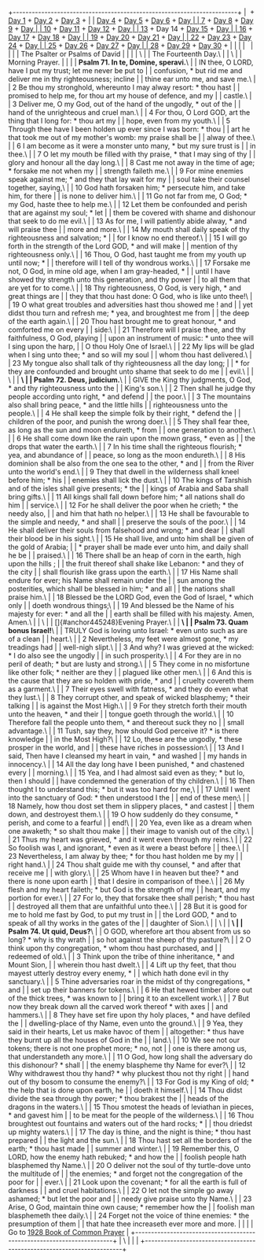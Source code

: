 +-----------------------------------------------------------------------+
|  + [Day 1](Day1.html) + [Day 2](Day2.html) + [Day 3](Day3.html) +     |
| [Day 4](Day4.html) + [Day 5](Day5.html) + [Day 6](Day6.html) + [Day   |
| 7](Day7.html) + [Day 8](Day8.html) + [Day 9](Day9.html) + [Day        |
| 10](Day10.html) + [Day 11](Day11.html) + [Day 12](Day12.html) + [Day  |
| 13](Day13.html) + Day 14 + [Day 15](Day15.html) + [Day                |
| 16](Day16.html) + [Day 17](Day17.html) + [Day 18](Day18.html) + [Day  |
| 19](Day19.html) + [Day 20](Day20.html) + [Day 21](Day21.html) + [Day  |
| 22](Day22.html) + [Day 23](Day23.html) + [Day 24](Day24.html) + [Day  |
| 25](Day25.html) + [Day 26](Day26.html) + [Day 27](Day27.html) + [Day  |
| 28](Day28.html) + [Day 29](Day29.html) + [Day 30](Day30.html) +       |
|                                                                       |
|                                                                       |
|                                                                       |
| The Psalter or Psalms of David                                        |
|                                                                       |
| \                                                                     |
| The Fourteenth Day.\                                                  |
| \                                                                     |
| Morning Prayer.                                                       |
|                                                                       |
| **Psalm 71. In te, Domine, speravi.**\                                |
| IN thee, O LORD, have I put my trust; let me never be put to          |
| confusion, \* but rid me and deliver me in thy righteousness; incline |
| thine ear unto me, and save me.\                                      |
| 2 Be thou my stronghold, whereunto I may alway resort: \* thou hast   |
| promised to help me, for thou art my house of defence, and my         |
| castle.\                                                              |
| 3 Deliver me, O my God, out of the hand of the ungodly, \* out of the |
| hand of the unrighteous and cruel man.\                               |
| 4 For thou, O Lord GOD, art the thing that I long for: \* thou art my |
| hope, even from my youth.\                                            |
| 5 Through thee have I been holden up ever since I was born: \* thou   |
| art he that took me out of my mother\'s womb: my praise shall be      |
| alway of thee.\                                                       |
| 6 I am become as it were a monster unto many, \* but my sure trust is |
| in thee.\                                                             |
| 7 O let my mouth be filled with thy praise, \* that I may sing of thy |
| glory and honour all the day long.\                                   |
| 8 Cast me not away in the time of age; \* forsake me not when my      |
| strength faileth me.\                                                 |
| 9 For mine enemies speak against me; \* and they that lay wait for my |
| soul take their counsel together, saying,\                            |
| 10 God hath forsaken him; \* persecute him, and take him, for there   |
| is none to deliver him.\                                              |
| 11 Go not far from me, O God; \* my God, haste thee to help me.\      |
| 12 Let them be confounded and perish that are against my soul; \* let |
| them be covered with shame and dishonour that seek to do me evil.\    |
| 13 As for me, I will patiently abide alway, \* and will praise thee   |
| more and more.\                                                       |
| 14 My mouth shall daily speak of thy righteousness and salvation; \*  |
| for I know no end thereof.\                                           |
| 15 I will go forth in the strength of the Lord GOD, \* and will make  |
| mention of thy righteousness only.\                                   |
| 16 Thou, O God, hast taught me from my youth up until now; \*         |
| therefore will I tell of thy wondrous works.\                         |
| 17 Forsake me not, O God, in mine old age, when I am gray-headed, \*  |
| until I have showed thy strength unto this generation, and thy power  |
| to all them that are yet for to come.\                                |
| 18 Thy righteousness, O God, is very high, \* and great things are    |
| they that thou hast done: O God, who is like unto thee!\              |
| 19 O what great troubles and adversities hast thou showed me ! and    |
| yet didst thou turn and refresh me; \* yea, and broughtest me from    |
| the deep of the earth again.\                                         |
| 20 Thou hast brought me to great honour, \* and comforted me on every |
| side:\                                                                |
| 21 Therefore will I praise thee, and thy faithfulness, O God, playing |
| upon an instrument of music: \* unto thee will I sing upon the harp,  |
| O thou Holy One of Israel.\                                           |
| 22 My lips will be glad when I sing unto thee; \* and so will my soul |
| whom thou hast delivered.\                                            |
| 23 My tongue also shall talk of thy righteousness all the day long;   |
| \* for they are confounded and brought unto shame that seek to do me  |
| evil.\                                                                |
| \                                                                     |
| **\                                                                   |
| Psalm 72. Deus, judicium.**\                                          |
| GIVE the King thy judgments, O God, \* and thy righteousness unto the |
| King\'s son.\                                                         |
| 2 Then shall he judge thy people according unto right, \* and defend  |
| the poor.\                                                            |
| 3 The mountains also shall bring peace, \* and the little hills       |
| righteousness unto the people.\                                       |
| 4 He shall keep the simple folk by their right, \* defend the         |
| children of the poor, and punish the wrong doer.\                     |
| 5 They shall fear thee, as long as the sun and moon endureth, \* from |
| one generation to another.\                                           |
| 6 He shall come down like the rain upon the mown grass, \* even as    |
| the drops that water the earth.\                                      |
| 7 In his time shall the righteous flourish; \* yea, and abundance of  |
| peace, so long as the moon endureth.\                                 |
| 8 His dominion shall be also from the one sea to the other, \* and    |
| from the River unto the world\'s end.\                                |
| 9 They that dwell in the wilderness shall kneel before him; \* his    |
| enemies shall lick the dust.\                                         |
| 10 The kings of Tarshish and of the isles shall give presents; \* the |
| kings of Arabia and Saba shall bring gifts.\                          |
| 11 All kings shall fall down before him; \* all nations shall do him  |
| service.\                                                             |
| 12 For he shall deliver the poor when he crieth; \* the needy also,   |
| and him that hath no helper.\                                         |
| 13 He shall be favourable to the simple and needy, \* and shall       |
| preserve the souls of the poor.\                                      |
| 14 He shall deliver their souls from falsehood and wrong; \* and dear |
| shall their blood be in his sight.\                                   |
| 15 He shall live, and unto him shall be given of the gold of Arabia;  |
| \* prayer shall be made ever unto him, and daily shall he be          |
| praised.\                                                             |
| 16 There shall be an heap of corn in the earth, high upon the hills ; |
| the fruit thereof shall shake like Lebanon: \* and they of the city   |
| shall flourish like grass upon the earth.\                            |
| 17 His Name shall endure for ever; his Name shall remain under the    |
| sun among the posterities, which shall be blessed in him; \* and all  |
| the nations shall praise him.\                                        |
| 18 Blessed be the LORD God, even the God of Israel, \* which only     |
| doeth wondrous things;\                                               |
| 19 And blessed be the Name of his majesty for ever: \* and all the    |
| earth shall be filled with his majesty. Amen, Amen.\                  |
| \                                                                     |
| []{#anchor445248}Evening Prayer.\                                     |
| **\                                                                   |
| Psalm 73. Quam bonus Israel!**\                                       |
| TRULY God is loving unto Israel: \* even unto such as are of a clean  |
| heart.\                                                               |
| 2 Nevertheless, my feet were almost gone, \* my treadings had         |
| well-nigh slipt.\                                                     |
| 3 And why? I was grieved at the wicked: \* I do also see the ungodly  |
| in such prosperity.\                                                  |
| 4 For they are in no peril of death; \* but are lusty and strong.\    |
| 5 They come in no misfortune like other folk; \* neither are they     |
| plagued like other men.\                                              |
| 6 And this is the cause that they are so holden with pride, \* and    |
| cruelty covereth them as a garment.\                                  |
| 7 Their eyes swell with fatness, \* and they do even what they lust.\ |
| 8 They corrupt other, and speak of wicked blasphemy; \* their talking |
| is against the Most High.\                                            |
| 9 For they stretch forth their mouth unto the heaven, \* and their    |
| tongue goeth through the world.\                                      |
| 10 Therefore fall the people unto them, \* and thereout suck they no  |
| small advantage.\                                                     |
| 11 Tush, say they, how should God perceive it? \* is there knowledge  |
| in the Most High?\                                                    |
| 12 Lo, these are the ungodly, \* these prosper in the world, and      |
| these have riches in possession:\                                     |
| 13 And I said, Then have I cleansed my heart in vain, \* and washed   |
| my hands in innocency.\                                               |
| 14 All the day long have I been punished, \* and chastened every      |
| morning.\                                                             |
| 15 Yea, and I had almost said even as they; \* but lo, then I should  |
| have condemned the generation of thy children.\                       |
| 16 Then thought I to understand this; \* but it was too hard for me,\ |
| 17 Until I went into the sanctuary of God: \* then understood I the   |
| end of these men;\                                                    |
| 18 Namely, how thou dost set them in slippery places, \* and castest  |
| them down, and destroyest them.\                                      |
| 19 O how suddenly do they consume, \* perish, and come to a fearful   |
| end!\                                                                 |
| 20 Yea, even like as a dream when one awaketh; \* so shalt thou make  |
| their image to vanish out of the city.\                               |
| 21 Thus my heart was grieved, \* and it went even through my reins.\  |
| 22 So foolish was I, and ignorant, \* even as it were a beast before  |
| thee.\                                                                |
| 23 Nevertheless, I am alway by thee; \* for thou hast holden me by my |
| right hand.\                                                          |
| 24 Thou shalt guide me with thy counsel, \* and after that receive me |
| with glory.\                                                          |
| 25 Whom have I in heaven but thee? \* and there is none upon earth    |
| that I desire in comparison of thee.\                                 |
| 26 My flesh and my heart faileth; \* but God is the strength of my    |
| heart, and my portion for ever.\                                      |
| 27 For lo, they that forsake thee shall perish; \* thou hast          |
| destroyed all them that are unfaithful unto thee.\                    |
| 28 But it is good for me to hold me fast by God, to put my trust in   |
| the Lord GOD, \* and to speak of all thy works in the gates of the    |
| daughter of Sion.\                                                    |
| \                                                                     |
| **\                                                                   |
| Psalm 74. Ut quid, Deus?**\                                           |
| O GOD, wherefore art thou absent from us so long? \* why is thy wrath |
| so hot against the sheep of thy pasture?\                             |
| 2 O think upon thy congregation, \* whom thou hast purchased, and     |
| redeemed of old.\                                                     |
| 3 Think upon the tribe of thine inheritance, \* and Mount Sion,       |
| wherein thou hast dwelt.\                                             |
| 4 Lift up thy feet, that thou mayest utterly destroy every enemy, \*  |
| which hath done evil in thy sanctuary.\                               |
| 5 Thine adversaries roar in the midst of thy congregations, \* and    |
| set up their banners for tokens.\                                     |
| 6 He that hewed timber afore out of the thick trees, \* was known to  |
| bring it to an excellent work.\                                       |
| 7 But now they break down all the carved work thereof \* with axes    |
| and hammers.\                                                         |
| 8 They have set fire upon thy holy places, \* and have defiled the    |
| dwelling-place of thy Name, even unto the ground.\                    |
| 9 Yea, they said in their hearts, Let us make havoc of them           |
| altogether: \* thus have they burnt up all the houses of God in the   |
| land.\                                                                |
| 10 We see not our tokens; there is not one prophet more; \* no, not   |
| one is there among us, that understandeth any more.\                  |
| 11 O God, how long shall the adversary do this dishonour? \* shall    |
| the enemy blaspheme thy Name for ever?\                               |
| 12 Why withdrawest thou thy hand? \* why pluckest thou not thy right  |
| hand out of thy bosom to consume the enemy?\                          |
| 13 For God is my King of old; \* the help that is done upon earth, he |
| doeth it himself.\                                                    |
| 14 Thou didst divide the sea through thy power; \* thou brakest the   |
| heads of the dragons in the waters.\                                  |
| 15 Thou smotest the heads of leviathan in pieces, \* and gavest him   |
| to be meat for the people of the wilderness.\                         |
| 16 Thou broughtest out fountains and waters out of the hard rocks; \* |
| thou driedst up mighty waters.\                                       |
| 17 The day is thine, and the night is thine; \* thou hast prepared    |
| the light and the sun.\                                               |
| 18 Thou hast set all the borders of the earth; \* thou hast made      |
| summer and winter.\                                                   |
| 19 Remember this, O LORD, how the enemy hath rebuked; \* and how the  |
| foolish people hath blasphemed thy Name.\                             |
| 20 O deliver not the soul of thy turtle-dove unto the multitude of    |
| the enemies; \* and forget not the congregation of the poor for       |
| ever.\                                                                |
| 21 Look upon the covenant; \* for all the earth is full of darkness   |
| and cruel habitations.\                                               |
| 22 O let not the simple go away ashamed; \* but let the poor and      |
| needy give praise unto thy Name.\                                     |
| 23 Arise, O God, maintain thine own cause; \* remember how the        |
| foolish man blasphemeth thee daily.\                                  |
| 24 Forget not the voice of thine enemies: \* the presumption of them  |
| that hate thee increaseth ever more and more.                         |
|                                                                       |
| Go to [1928 Book of Common Prayer](../index.html)                     |
+-----------------------------------------------------------------------+
| \                                                                     |
| [](http://www.episcopalnet.org/DBS/DOR.html)                          |
+-----------------------------------------------------------------------+
